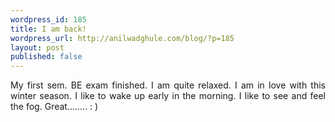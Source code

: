 ```yaml
---
wordpress_id: 185
title: I am back!
wordpress_url: http://anilwadghule.com/blog/?p=185
layout: post
published: false
---
```

<div style="text-align: justify;">My first sem. BE exam finished. I am quite relaxed. I am in love with this winter season. I like to wake up early in the morning. I like to see and feel the fog. Great........ : )</div>
